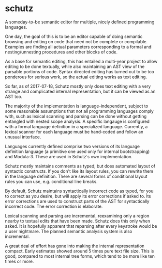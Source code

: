 # schutz

A someday-to-be semantic editor for multiple, nicely defined
programming languages.

One day, the goal of this is to be an editor capable of doing semantic
browsing and editing on code that need not be complete or compilable.
Examples are finding all actual parameters corresponding to a formal
and nesting/unnesting procedures and other blocks of code.

As a base for semantic editing, this has entailed a multi-year project
to allow editing to be done textually, while also maintaining an AST
view of the parsable portions of code.  Syntax directed editing has
turned out to be too ponderous for serious work, so the actual editing
works as text editing.

So far, as of 2017-07-18, Schutz mostly only does text editing with a
very strange and complicated internal representation, but it can be
viewed as an AST too.

The majority of the implementation is language-independent, subject to
some reasonable assumptions that not all programming languages comply
with, such as lexical scanning and parsing can be done without getting
entangled with nested scope analysis.  A specific langauge is
configured with a formal language definition in a specialized
language.  Currently, a lexical scanner for each language must be
hand-coded and follow an unusual interface.

Languages currently defined comprise two versions of its language
definition language (a primitive one used only for internal
bootstrapping) and Modula-3.  These are used in Schutz's own
implementation.

Schutz mostly maintains comments as typed, but does automated layout
of syntactic constructs.  If you don't like its layout rules, you can
rewrite them in the language definition.  There are several forms of
conditional layout rules you can use, e.g. conditional line breaks.

By default, Schutz maintains syntactically incorrect code as typed,
for you to correct as you desire, but will apply its error corrections
if asked to.  Its error corrections are used to construct parts of the
AST for syntactically incorrect code.  The error correction is
elaborate.

Lexical scanning and parsing are incremental, reexamining only a
region nearby to textual edits that have been made.  Schutz does this
only when asked.  It is hopefully apparent that reparsing after every
keystroke would be a user nightmare.  The planned semantic analysis
system is also incremental.

A great deal of effort has gone into making the internal
representation compact.  Early estimates showed around 5 times pure
text file size.  This is good, compared to most internal tree forms,
which tend to be more like ten times or more.
